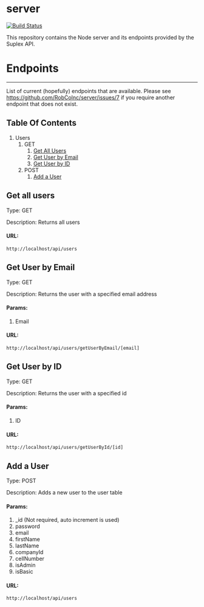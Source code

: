 # server 
[![Build Status](https://travis-ci.org/RobCoInc/server.svg?branch=master)](https://travis-ci.org/RobCoInc/server)

This repository contains the Node server and its endpoints provided by the Suplex API.

# Endpoints

<hr>

List of current (hopefully) endpoints that are available. Please see https://github.com/RobCoInc/server/issues/7 if you require another endpoint that does not exist.

## Table Of Contents
1. Users
	1. GET
		1. [Get All Users](#get-all-users)
		2. [Get User by Email](#get-user-by-email)
		3. [Get User by ID](#get-user-by-id)
	2. POST
		1. [Add a User](#add-a-user)

## Get all users
Type: GET

Description: Returns all users

#### URL: 

`http://localhost/api/users`

## Get User by Email
Type: GET

Description: Returns the user with a specified email address

#### Params: 

1. Email

#### URL: 

`http://localhost/api/users/getUserByEmail/[email]`

## Get User by ID
Type: GET

Description: Returns the user with a specified id

#### Params: 

1. ID

#### URL: 

`http://localhost/api/users/getUserById/[id]`

## Add a User
Type: POST

Description: Adds a new user to the user table

#### Params: 

1. _id (Not required, auto increment is used)
2. password
3. email
4. firstName
5. lastName
6. companyId
7. cellNumber
8. isAdmin
9. isBasic

#### URL: 

`http://localhost/api/users`
